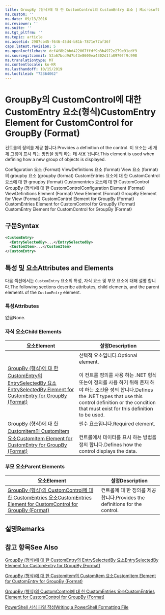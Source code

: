 ```yaml
---
title: GroupBy (형식)에 대 한 CustomControl의 CustomEntry 요소 | Microsoft Docs
ms.custom: ''
ms.date: 09/13/2016
ms.reviewer: ''
ms.suite: ''
ms.tgt_pltfrm: ''
ms.topic: article
ms.assetid: 2987cb45-f646-45d4-b81b-7871e77af36f
caps.latest.revision: 5
ms.openlocfilehash: dcf4f8b2bbd422067ffdf9b3b4972e279e91edf9
ms.sourcegitcommit: 52a67bcd9d7bf3e8600ea4302d1fa8970ff9c998
ms.translationtype: MT
ms.contentlocale: ko-KR
ms.lasthandoff: 10/15/2019
ms.locfileid: "72364062"
---
```

# <a name="customentry-element-for-customcontrol-for-groupby-format"></a><span data-ttu-id="4cc96-102">GroupBy의 CustomControl에 대한 CustomEntry 요소(형식)</span><span class="sxs-lookup"><span data-stu-id="4cc96-102">CustomEntry Element for CustomControl for GroupBy (Format)</span></span>

<span data-ttu-id="4cc96-103">컨트롤의 정의를 제공 합니다.</span><span class="sxs-lookup"><span data-stu-id="4cc96-103">Provides a definition of the control.</span></span> <span data-ttu-id="4cc96-104">이 요소는 새 개체 그룹이 표시 되는 방법을 정의 하는 데 사용 됩니다.</span><span class="sxs-lookup"><span data-stu-id="4cc96-104">This element is used when defining how a new group of objects is displayed.</span></span>

<span data-ttu-id="4cc96-105">Configuration 요소 (Format) ViewDefinitions 요소 (format) View 요소 (format)의 groupby 요소 (groupby (format) CustomEntries 요소에 대 한 CustomControl 요소에 대 한 groupby (format) Customentries 요소에 대 한 CustomControl GroupBy (형식)에 대 한 CustomControl</span><span class="sxs-lookup"><span data-stu-id="4cc96-105">Configuration Element (Format) ViewDefinitions Element (Format) View Element (Format) GroupBy Element for View (Format) CustomControl Element for GroupBy (Format) CustomEntries Element for CustomControl for GroupBy (Format) CustomEntry Element for CustomControl for GroupBy (Format)</span></span>

## <a name="syntax"></a><span data-ttu-id="4cc96-106">구문</span><span class="sxs-lookup"><span data-stu-id="4cc96-106">Syntax</span></span>

```xml
<CustomEntry>
  <EntrySelectedBy>...</EntrySelectedBy>
  <CustomItem>...</CustomItem>
</CustomEntry>
```

## <a name="attributes-and-elements"></a><span data-ttu-id="4cc96-107">특성 및 요소</span><span class="sxs-lookup"><span data-stu-id="4cc96-107">Attributes and Elements</span></span>

<span data-ttu-id="4cc96-108">다음 섹션에서는 `CustomEntry` 요소의 특성, 자식 요소 및 부모 요소에 대해 설명 합니다.</span><span class="sxs-lookup"><span data-stu-id="4cc96-108">The following sections describe attributes, child elements, and the parent elements of the `CustomEntry` element.</span></span>

### <a name="attributes"></a><span data-ttu-id="4cc96-109">특성</span><span class="sxs-lookup"><span data-stu-id="4cc96-109">Attributes</span></span>

<span data-ttu-id="4cc96-110">없음</span><span class="sxs-lookup"><span data-stu-id="4cc96-110">None.</span></span>

### <a name="child-elements"></a><span data-ttu-id="4cc96-111">자식 요소</span><span class="sxs-lookup"><span data-stu-id="4cc96-111">Child Elements</span></span>

|<span data-ttu-id="4cc96-112">요소</span><span class="sxs-lookup"><span data-stu-id="4cc96-112">Element</span></span>|<span data-ttu-id="4cc96-113">설명</span><span class="sxs-lookup"><span data-stu-id="4cc96-113">Description</span></span>|
|-------------|-----------------|
|[<span data-ttu-id="4cc96-114">GroupBy (형식)에 대 한 CustomEntry의 EntrySelectedBy 요소</span><span class="sxs-lookup"><span data-stu-id="4cc96-114">EntrySelectedBy Element for CustomEntry for GroupBy (Format)</span></span>](./entryselectedby-element-for-customentry-for-groupby-format.md)|<span data-ttu-id="4cc96-115">선택적 요소입니다.</span><span class="sxs-lookup"><span data-stu-id="4cc96-115">Optional element.</span></span><br /><br /> <span data-ttu-id="4cc96-116">이 컨트롤 정의를 사용 하는 .NET 형식 또는이 정의를 사용 하기 위해 존재 해야 하는 조건을 정의 합니다.</span><span class="sxs-lookup"><span data-stu-id="4cc96-116">Defines the .NET types that use this control definition or the condition that must exist for this definition to be used.</span></span>|
|[<span data-ttu-id="4cc96-117">GroupBy (형식)에 대 한 Customitem의 CustomItem 요소</span><span class="sxs-lookup"><span data-stu-id="4cc96-117">CustomItem Element for CustomEntry for GroupBy (Format)</span></span>](./customitem-element-for-customentry-for-groupby-format.md)|<span data-ttu-id="4cc96-118">필수 요소입니다.</span><span class="sxs-lookup"><span data-stu-id="4cc96-118">Required element.</span></span><br /><br /> <span data-ttu-id="4cc96-119">컨트롤에서 데이터를 표시 하는 방법을 정의 합니다.</span><span class="sxs-lookup"><span data-stu-id="4cc96-119">Defines how the control displays the data.</span></span>|

### <a name="parent-elements"></a><span data-ttu-id="4cc96-120">부모 요소</span><span class="sxs-lookup"><span data-stu-id="4cc96-120">Parent Elements</span></span>

|<span data-ttu-id="4cc96-121">요소</span><span class="sxs-lookup"><span data-stu-id="4cc96-121">Element</span></span>|<span data-ttu-id="4cc96-122">설명</span><span class="sxs-lookup"><span data-stu-id="4cc96-122">Description</span></span>|
|-------------|-----------------|
|[<span data-ttu-id="4cc96-123">GroupBy (형식)의 CustomControl에 대 한 CustomEntries 요소</span><span class="sxs-lookup"><span data-stu-id="4cc96-123">CustomEntries Element for CustomControl for GroupBy (Format)</span></span>](./customentries-element-for-customcontrol-for-groupby-format.md)|<span data-ttu-id="4cc96-124">컨트롤에 대 한 정의를 제공 합니다.</span><span class="sxs-lookup"><span data-stu-id="4cc96-124">Provides the definitions for the control.</span></span>|

## <a name="remarks"></a><span data-ttu-id="4cc96-125">설명</span><span class="sxs-lookup"><span data-stu-id="4cc96-125">Remarks</span></span>

## <a name="see-also"></a><span data-ttu-id="4cc96-126">참고 항목</span><span class="sxs-lookup"><span data-stu-id="4cc96-126">See Also</span></span>

[<span data-ttu-id="4cc96-127">GroupBy (형식)에 대 한 CustomEntry의 EntrySelectedBy 요소</span><span class="sxs-lookup"><span data-stu-id="4cc96-127">EntrySelectedBy Element for CustomEntry for GroupBy (Format)</span></span>](./entryselectedby-element-for-customentry-for-groupby-format.md)

[<span data-ttu-id="4cc96-128">GroupBy (형식)에 대 한 Customitem의 CustomItem 요소</span><span class="sxs-lookup"><span data-stu-id="4cc96-128">CustomItem Element for CustomEntry for GroupBy (Format)</span></span>](./customitem-element-for-customentry-for-groupby-format.md)

[<span data-ttu-id="4cc96-129">GroupBy (형식)의 CustomControl에 대 한 CustomEntries 요소</span><span class="sxs-lookup"><span data-stu-id="4cc96-129">CustomEntries Element for CustomControl for GroupBy (Format)</span></span>](./customentries-element-for-customcontrol-for-groupby-format.md)

[<span data-ttu-id="4cc96-130">PowerShell 서식 파일 작성</span><span class="sxs-lookup"><span data-stu-id="4cc96-130">Writing a PowerShell Formatting File</span></span>](./writing-a-powershell-formatting-file.md)
